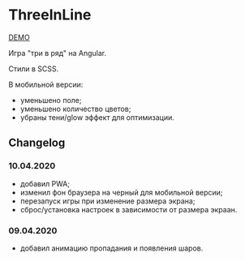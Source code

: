# ThreeInLine

[DEMO](http://ng-balls.irustam.ru/)

Игра "три в ряд" на Angular.

Стили в SCSS.

В мобильной версии:
- уменьшено поле;
- уменьшено количество цветов;
- убраны тени/glow эффект для оптимизации.

## Changelog

### 10.04.2020
- добавил PWA;
- изменил фон браузера на черный для мобильной версии;
- перезапуск игры при изменение размера экрана;
- сброс/установка настроек в зависимости от размера экраан.

### 09.04.2020
- добавил анимацию пропадания и появления шаров.
